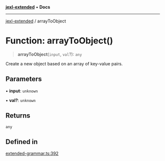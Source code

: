 [**jexl-extended**](../README.md) • **Docs**

***

[jexl-extended](../globals.md) / arrayToObject

# Function: arrayToObject()

> **arrayToObject**(`input`, `val`?): `any`

Create a new object based on an array of key-value pairs.

## Parameters

• **input**: `unknown`

• **val?**: `unknown`

## Returns

`any`

## Defined in

[extended-grammar.ts:392](https://github.com/nikoraes/jexl-extended/blob/0d088073b18839315bb7964d107cdd49b0d074cd/src/extended-grammar.ts#L392)
